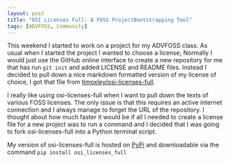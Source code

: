 ```yaml
---
layout: post
title: "OSI Licenses Full: A FOSS ProjectBootstrapping Tool"
tags: [ADVFOSS, Community]
---
```


This weekend I started to work on a project for my ADVFOSS class.
As usual when I started the project I wanted to choose a license;
Normally I would just use the GitHub online interface to create
a new repository for me that has run `git init` and added LICENSE and README
files. Instead I decided to pull down a nice markdown formatted version of
my license of choice, I got that file from [timoxley/osi-licenses-full](https://github.com/timoxley/osi-licenses-full).

I really like using osi-licenses-full when I want to pull down the texts of
various FOSS licenses. The only issue is that this requires an active internet
connection and I always manage to forget the URL of the repository. I thought
about how much faster it would be if all I needed to create a license file for
a new project was to run a command and I decided that I was going to fork
osi-licenses-full into a Python terminal script.

My version of osi-licenses-full is hosted on [PyPi](https://pypi.python.org/pypi/osi_licenses_full)
and downloadable via the command `pip install osi_licenses_full`
